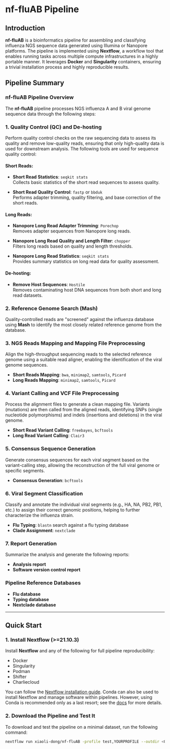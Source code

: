 # nf-fluAB Pipeline

## Introduction

**nf-fluAB** is a bioinformatics pipeline for assembling and classifying influenza NGS sequence data generated using Illumina or Nanopore platforms. The pipeline is implemented using **Nextflow**, a workflow tool that enables running tasks across multiple compute infrastructures in a highly portable manner. It leverages **Docker** and **Singularity** containers, ensuring a trivial installation process and highly reproducible results.

## Pipeline Summary

### nf-fluAB Pipeline Overview

The **nf-fluAB** pipeline processes NGS influenza A and B viral genome sequence data through the following steps:

### 1. Quality Control (QC) and De-hosting

Perform quality control checks on the raw sequencing data to assess its quality and remove low-quality reads, ensuring that only high-quality data is used for downstream analysis. The following tools are used for sequence quality control:

#### Short Reads:
- **Short Read Statistics**: `seqkit stats`  
  Collects basic statistics of the short read sequences to assess quality.
  
- **Short Read Quality Control**: `fastp` or `bbduk`  
  Performs adapter trimming, quality filtering, and base correction of the short reads.

#### Long Reads:
- **Nanopore Long Read Adapter Trimming**: `Porechop`  
  Removes adapter sequences from Nanopore long reads.
  
- **Nanopore Long Read Quality and Length Filter**: `chopper`  
  Filters long reads based on quality and length thresholds.

- **Nanopore Long Read Statistics**: `seqkit stats`  
  Provides summary statistics on long read data for quality assessment.

#### De-hosting:
- **Remove Host Sequences**: `Hostile`  
  Removes contaminating host DNA sequences from both short and long read datasets.

### 2. Reference Genome Search (Mash)

Quality-controlled reads are "screened" against the influenza database using **Mash** to identify the most closely related reference genome from the database.

### 3. NGS Reads Mapping and Mapping File Preprocessing

Align the high-throughput sequencing reads to the selected reference genome using a suitable read aligner, enabling the identification of the viral genome sequences.

- **Short Reads Mapping**: `bwa`, `minimap2`, `samtools`, `Picard`
- **Long Reads Mapping**: `minimap2`, `samtools`, `Picard`

### 4. Variant Calling and VCF File Preprocessing

Process the alignment files to generate a clean mapping file. Variants (mutations) are then called from the aligned reads, identifying SNPs (single nucleotide polymorphisms) and indels (insertions and deletions) in the viral genome.

- **Short Read Variant Calling**: `freebayes`, `bcftools`
- **Long Read Variant Calling**: `Clair3`

### 5. Consensus Sequence Generation

Generate consensus sequences for each viral segment based on the variant-calling step, allowing the reconstruction of the full viral genome or specific segments.

- **Consensus Generation**: `bcftools`

### 6. Viral Segment Classification

Classify and annotate the individual viral segments (e.g., HA, NA, PB2, PB1, etc.) to assign their correct genomic positions, helping to further characterize the influenza strain.

- **Flu Typing**: `blastn` search against a flu typing database
- **Clade Assignment**: `nextclade`

### 7. Report Generation

Summarize the analysis and generate the following reports:
- **Analysis report**
- **Software version control report**

### Pipeline Reference Databases
- **Flu database**
- **Typing database**
- **Nextclade database**

---

## Quick Start

### 1. Install Nextflow (>=21.10.3)

Install **Nextflow** and any of the following for full pipeline reproducibility:
- Docker
- Singularity
- Podman
- Shifter
- Charliecloud

You can follow the [Nextflow installation guide](https://www.nextflow.io/docs/latest/getstarted.html). Conda can also be used to install Nextflow and manage software within pipelines. However, using Conda is recommended only as a last resort; see the [docs](https://www.nextflow.io/docs/latest/usage.html#containerization) for more details.

### 2. Download the Pipeline and Test It

To download and test the pipeline on a minimal dataset, run the following command:

```bash
nextflow run xiaoli-dong/nf-fluAB -profile test,YOURPROFILE --outdir <OUTDIR>
